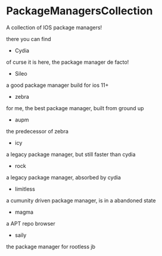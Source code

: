 # PackageManagersCollection
A collection of IOS package managers!

there you can find
- Cydia

of curse it is here, the package manager de facto!
- Sileo

a good package manager build for ios 11+
- zebra

for me, the best package manager, built from ground up
- aupm

the predecessor of zebra
- icy

a legacy package manager, but still faster than cydia
- rock

a legacy package manager, absorbed by cydia
- limitless

a cumunity driven package manager, is in a abandoned state
- magma

a APT repo browser
- saily

the package manager for rootless jb
